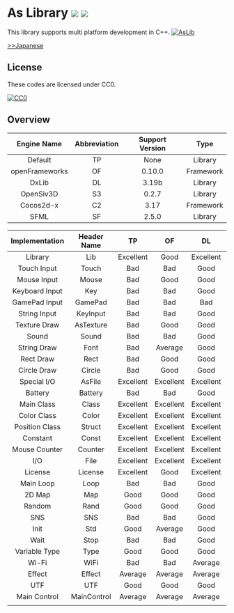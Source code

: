 ﻿# As Library <a href="http://creativecommons.org/publicdomain/zero/1.0/deed.ja"><img src="https://img.shields.io/badge/license-CC0-blue.svg"></a> <a href="https://github.com/Kasugaccho/AsLib"><img src="https://img.shields.io/badge/0.4.0.0-passing-brightgreen.svg"></a>
This library supports multi platform development in C++.
[![AsLib](https://github.com/Kasugaccho/AsLib/blob/master/aslib/Picture/aslib_logo.svg "AsLib")](https://github.com/Kasugaccho/AsLib)

[>>Japanese](https://github.com/Kasugaccho/AsLib/blob/master/README_JP.md)

## License

These codes are licensed under CC0.

[![CC0](https://mirrors.creativecommons.org/presskit/buttons/88x31/svg/cc-zero.svg "CC0")](http://creativecommons.org/publicdomain/zero/1.0/deed.ja)

## Overview

| Engine Name | Abbreviation | Support Version | Type |
|:---:|:---:|:---:|:---:|
| Default | TP | None | Library |
| openFrameworks | OF | 0.10.0 | Framework |
| DxLib | DL | 3.19b | Library |
| OpenSiv3D | S3 | 0.2.7 | Library |
| Cocos2d-x | C2 | 3.17 | Framework |
| SFML | SF | 2.5.0 | Library |

| Implementation | Header Name | TP | OF | DL | S3 | C2 | SF |
|:---:|:---:|:---:|:---:|:---:|:---:|:---:|:---:|
| Library | Lib | Excellent | Good | Excellent | Excellent | Good | Bad |
| Touch Input | Touch | Bad | Bad | Good | Average | Bad | Bad |
| Mouse Input | Mouse | Bad | Good | Good | Good | Bad | Bad |
| Keyboard Input | Key | Bad | Bad | Good | Good | Bad | Bad |
| GamePad Input | GamePad | Bad | Bad | Bad | Bad | Bad | Bad |
| String Input | KeyInput | Bad | Bad | Good | Bad | Bad | Bad |
| Texture Draw | AsTexture | Bad | Good | Good | Good | Bad | Bad |
| Sound | Sound | Bad | Bad | Good | Good | Bad | Bad |
| String Draw | Font | Bad | Average | Good | Good | Bad | Bad |
| Rect Draw | Rect | Bad | Good | Good | Good | Bad | Bad |
| Circle Draw | Circle | Bad | Good | Good | Good | Bad | Bad |
| Special I/O | AsFile | Excellent | Excellent | Excellent | Excellent | Excellent | Excellent |
| Battery | Battery | Bad | Bad | Good | Good | Bad | Bad |
| Main Class | Class | Excellent | Excellent | Excellent | Excellent | Excellent | Excellent |
| Color Class | Color | Excellent | Excellent | Excellent | Excellent | Excellent | Excellent |
| Position Class | Struct | Excellent | Excellent | Excellent | Excellent | Excellent | Excellent |
| Constant | Const | Excellent | Excellent | Excellent | Excellent | Excellent | Excellent |
| Mouse Counter | Counter | Excellent | Excellent | Excellent | Excellent | Excellent | Excellent |
| I/O | File | Excellent | Excellent | Excellent | Excellent | Excellent | Excellent |
| License | License | Excellent | Good | Excellent | Excellent | Bad | Bad |
| Main Loop | Loop | Bad | Bad | Good | Good | Bad | Bad |
| 2D Map | Map | Good | Good | Good | Good | Good | Good |
| Random | Rand | Good | Good | Good | Good | Good | Good |
| SNS | SNS | Bad | Bad | Good | Good | Bad | Bad |
| Init | Std | Good | Average | Good | Good | Bad | Bad |
| Wait | Stop | Bad | Bad | Good | Average | Bad | Bad |
| Variable Type | Type | Good | Good | Good | Good | Bad | Bad |
| Wi-Fi | WiFi | Bad | Bad | Average | Average | Bad | Bad |
| Effect | Effect | Average | Average | Average | Average | Bad | Bad |
| UTF | UTF | Good | Good | Good | Good | Good | Good |
| Main Control | MainControl | Average | Average | Average | Average | Bad | Bad |
|  |  |  |  |  |  |  |  |

